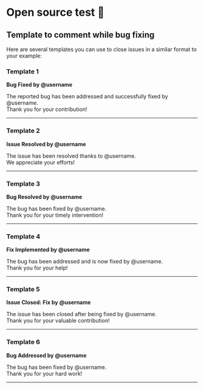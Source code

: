 # Open source test 🧪

## Template to comment while bug fixing

Here are several templates you can use to close issues in a similar format to your example:

### Template 1

**Bug Fixed by @username**

The reported bug has been addressed and successfully fixed by @username.  
Thank you for your contribution!

---

### Template 2

**Issue Resolved by @username**

The issue has been resolved thanks to @username.  
We appreciate your efforts!

---

### Template 3

**Bug Resolved by @username**

The bug has been fixed by @username.  
Thank you for your timely intervention!

---

### Template 4

**Fix Implemented by @username**

The bug has been addressed and is now fixed by @username.  
Thank you for your help!

---

### Template 5

**Issue Closed: Fix by @username**

The issue has been closed after being fixed by @username.  
Thank you for your valuable contribution!

---

### Template 6

**Bug Addressed by @username**

The bug has been fixed by @username.  
Thank you for your hard work!

---
